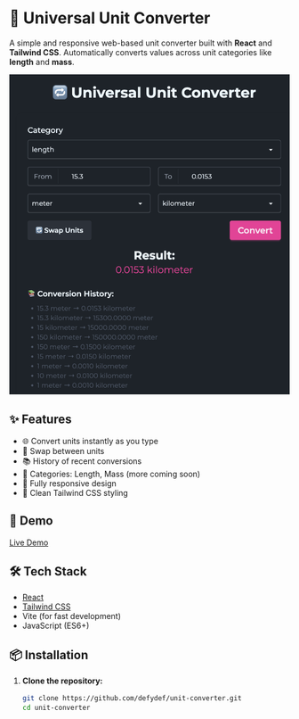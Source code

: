 # 🔁 Universal Unit Converter

A simple and responsive web-based unit converter built with **React** and **Tailwind CSS**. Automatically converts values across unit categories like **length** and **mass**.

![Screenshot](./unit-converter.png)

## ✨ Features

- 🌐 Convert units instantly as you type
- 🔄 Swap between units
- 📚 History of recent conversions
- 🧠 Categories: Length, Mass (more coming soon)
- 📱 Fully responsive design
- 🎨 Clean Tailwind CSS styling

## 🚀 Demo

[Live Demo](#)

## 🛠️ Tech Stack

- [React](https://reactjs.org/)
- [Tailwind CSS](https://tailwindcss.com/)
- Vite (for fast development)
- JavaScript (ES6+)

## 📦 Installation

1. **Clone the repository:**
   ```bash
   git clone https://github.com/defydef/unit-converter.git
   cd unit-converter
   ```
